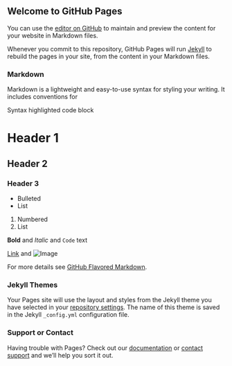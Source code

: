 ## Welcome to GitHub Pages

You can use the [editor on GitHub](https://github.com/suwhite/suwhite.github.com/edit/master/README.md) to maintain and preview the content for your website in Markdown files.

Whenever you commit to this repository, GitHub Pages will run [Jekyll](https://jekyllrb.com/) to rebuild the pages in your site, from the content in your Markdown files.

### Markdown

Markdown is a lightweight and easy-to-use syntax for styling your writing. It includes conventions for

Syntax highlighted code block

# Header 1
## Header 2
### Header 3

- Bulleted
- List

1. Numbered
2. List

**Bold** and _Italic_ and `Code` text

[Link](url) and ![Image](https://timgsa.baidu.com/timg?image&quality=80&size=b9999_10000&sec=1508259322806&di=b6eac90eb8aeb4051b2ddf0e31bffc18&imgtype=0&src=http%3A%2F%2Fyzhtml01.book118.com%2F2016%2F11%2F27%2F19%2F45710191%2F1.files%2Ffile0001.jpeg)

For more details see [GitHub Flavored Markdown](https://guides.github.com/features/mastering-markdown/).

### Jekyll Themes

Your Pages site will use the layout and styles from the Jekyll theme you have selected in your [repository settings](https://github.com/suwhite/suwhite.github.com/settings). The name of this theme is saved in the Jekyll `_config.yml` configuration file.

### Support or Contact

Having trouble with Pages? Check out our [documentation](https://help.github.com/categories/github-pages-basics/) or [contact support](https://github.com/contact) and we’ll help you sort it out.
